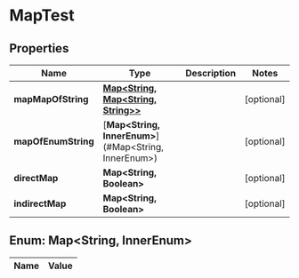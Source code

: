 
# MapTest

## Properties
Name | Type | Description | Notes
------------ | ------------- | ------------- | -------------
**mapMapOfString** | [**Map&lt;String, Map&lt;String, String&gt;&gt;**](Map.md) |  |  [optional]
**mapOfEnumString** | [**Map&lt;String, InnerEnum&gt;**](#Map&lt;String, InnerEnum&gt;) |  |  [optional]
**directMap** | **Map&lt;String, Boolean&gt;** |  |  [optional]
**indirectMap** | **Map&lt;String, Boolean&gt;** |  |  [optional]


<a name="Map<String, InnerEnum>"></a>
## Enum: Map&lt;String, InnerEnum&gt;
Name | Value
---- | -----



